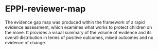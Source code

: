 # EPPI-reviewer-map

The evidence gap map was produced within the framework of a rapid evidence assessment, which examines what works to protect children on the move. It provides a visual summary of the volume of evidence and its overall distribution in terms of positive outcomes, mixed outcomes and no evidence of change.
